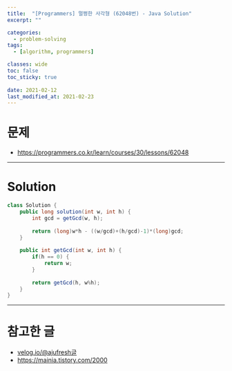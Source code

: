 ```yaml
---
title:  "[Programmers] 멀쩡한 사각형 (62048번) - Java Solution"
excerpt: ""

categories:
  - problem-solving
tags:
  - [algorithm, programmers]

classes: wide
toc: false
toc_sticky: true
 
date: 2021-02-12
last_modified_at: 2021-02-23
---
```


# 문제
- https://programmers.co.kr/learn/courses/30/lessons/62048

---

# Solution

``` java
class Solution {    
    public long solution(int w, int h) {
        int gcd = getGcd(w, h);
        
        return (long)w*h - ((w/gcd)+(h/gcd)-1)*(long)gcd;
    }
    
    public int getGcd(int w, int h) {
        if(h == 0) {
            return w;
        }
        
        return getGcd(h, w%h);
    }
}
```

---

# 참고한 글

- [velog.io/@ajufresh글](https://velog.io/@ajufresh/%ED%94%84%EB%A1%9C%EA%B7%B8%EB%9E%98%EB%A8%B8%EC%8A%A4-%EB%A9%80%EC%A9%A1%ED%95%9C-%EC%82%AC%EA%B0%81%ED%98%95-%EB%AC%B8%EC%A0%9C%ED%92%80%EC%9D%B4-Java)
- https://mainia.tistory.com/2000